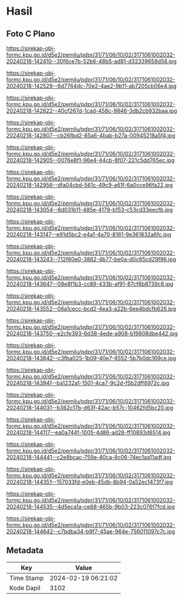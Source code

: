 # Hasil

## Foto C Plano

https://sirekap-obj-formc.kpu.go.id/d5e2/pemilu/pdpr/31/71/06/10/02/3171061002032-20240218-142410--30f6ce7b-52b6-48b5-ad81-d32339658d58.jpg

https://sirekap-obj-formc.kpu.go.id/d5e2/pemilu/pdpr/31/71/06/10/02/3171061002032-20240218-142529--8d7764dc-70e2-4ae2-9b11-ab7205cb06e4.jpg

https://sirekap-obj-formc.kpu.go.id/d5e2/pemilu/pdpr/31/71/06/10/02/3171061002032-20240218-142622--40cf267d-1cad-458c-9846-3db2cb932baa.jpg

https://sirekap-obj-formc.kpu.go.id/d5e2/pemilu/pdpr/31/71/06/10/02/3171061002032-20240218-142807--cb26fbd2-85a6-4bab-b27a-00945218a5f4.jpg

https://sirekap-obj-formc.kpu.go.id/d5e2/pemilu/pdpr/31/71/06/10/02/3171061002032-20240218-142905--0076e8f1-96e4-44cb-8f07-221c5dd765ec.jpg

https://sirekap-obj-formc.kpu.go.id/d5e2/pemilu/pdpr/31/71/06/10/02/3171061002032-20240218-142956--dfa04cbd-561c-49c9-a61f-6a0cce96fa22.jpg

https://sirekap-obj-formc.kpu.go.id/d5e2/pemilu/pdpr/31/71/06/10/02/3171061002032-20240218-143054--8d031b11-485e-4179-b153-c53cd33eecfb.jpg

https://sirekap-obj-formc.kpu.go.id/d5e2/pemilu/pdpr/31/71/06/10/02/3171061002032-20240218-143147--e91d5bc2-e4a1-4a70-8161-9e361832a6fc.jpg

https://sirekap-obj-formc.kpu.go.id/d5e2/pemilu/pdpr/31/71/06/10/02/3171061002032-20240218-143243--712f60e0-3882-4b77-be0a-d0c65cd29f96.jpg

https://sirekap-obj-formc.kpu.go.id/d5e2/pemilu/pdpr/31/71/06/10/02/3171061002032-20240218-143647--08e8f1b3-cc89-433b-af91-87cf6b8739c8.jpg

https://sirekap-obj-formc.kpu.go.id/d5e2/pemilu/pdpr/31/71/06/10/02/3171061002032-20240218-143552--06a1cecc-bcd2-4ea3-a22b-6ee4bdcfb626.jpg

https://sirekap-obj-formc.kpu.go.id/d5e2/pemilu/pdpr/31/71/06/10/02/3171061002032-20240218-143750--e2cfe393-6d38-4ede-a908-b19808dbe442.jpg

https://sirekap-obj-formc.kpu.go.id/d5e2/pemilu/pdpr/31/71/06/10/02/3171061002032-20240218-143842--c3fba025-1b09-40e7-8552-5b7b0dc169ce.jpg

https://sirekap-obj-formc.kpu.go.id/d5e2/pemilu/pdpr/31/71/06/10/02/3171061002032-20240218-143941--ba1232a1-1501-4ca7-9c2d-f5b2dff8972c.jpg

https://sirekap-obj-formc.kpu.go.id/d5e2/pemilu/pdpr/31/71/06/10/02/3171061002032-20240218-144031--b362c17b-d63f-42ac-b57c-10462fd5bc20.jpg

https://sirekap-obj-formc.kpu.go.id/d5e2/pemilu/pdpr/31/71/06/10/02/3171061002032-20240218-144117--ea0a744f-1005-4d86-ad28-ff10893d6514.jpg

https://sirekap-obj-formc.kpu.go.id/d5e2/pemilu/pdpr/31/71/06/10/02/3171061002032-20240218-144441--c2e8bcac-759a-40ca-8c06-74ec1aa11adf.jpg

https://sirekap-obj-formc.kpu.go.id/d5e2/pemilu/pdpr/31/71/06/10/02/3171061002032-20240218-144351--157033fd-e0eb-45db-8b94-0a52ec1473f7.jpg

https://sirekap-obj-formc.kpu.go.id/d5e2/pemilu/pdpr/31/71/06/10/02/3171061002032-20240218-144535--4d5eca1a-ce88-465b-9b03-223c076f7fcd.jpg

https://sirekap-obj-formc.kpu.go.id/d5e2/pemilu/pdpr/31/71/06/10/02/3171061002032-20240218-144642--c7bdba34-b9f7-45ae-964e-756011097c7c.jpg


## Metadata

| Key        | Value               |
| ---------- | ------------------- |
| Time Stamp | 2024-02-19 06:21:02 |
| Kode Dapil | 3102                |



